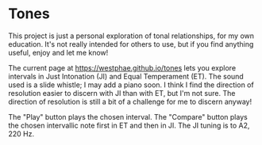 # Tones

This project is just a personal exploration of tonal relationships, for my own education.
It's not really intended for others to use, but if you find anything useful, enjoy and let me know!

The current page at https://westphae.github.io/tones lets you explore intervals in Just Intonation (JI) and Equal Temperament (ET).
The sound used is a slide whistle; I may add a piano soon.
I think I find the direction of resolution easier to discern with JI than with ET, but I'm not sure.
The direction of resolution is still a bit of a challenge for me to discern anyway!

The "Play" button plays the chosen interval.
The "Compare" button plays the chosen intervallic note first in ET and then in JI.
The JI tuning is to A2, 220 Hz.